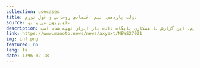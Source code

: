 ```yaml
---
collection: usecases
title: دولت یازدهم، تیم اقتصادی روحانی و غول تورم
source: تلویزیون من و تو 
description: پنجمین گزارش اتاق خبر من و تو درباره عملکرد حسن روحانی در حوزه تورم. این گزارش با همکاری پایگاه داده باز ایران تهیه شده است.
link: https://www.manoto.news/news/axyzxt/NEWS27021
img: inf.png
featured: no
lang: fa
date: 1396-02-18
---
```

